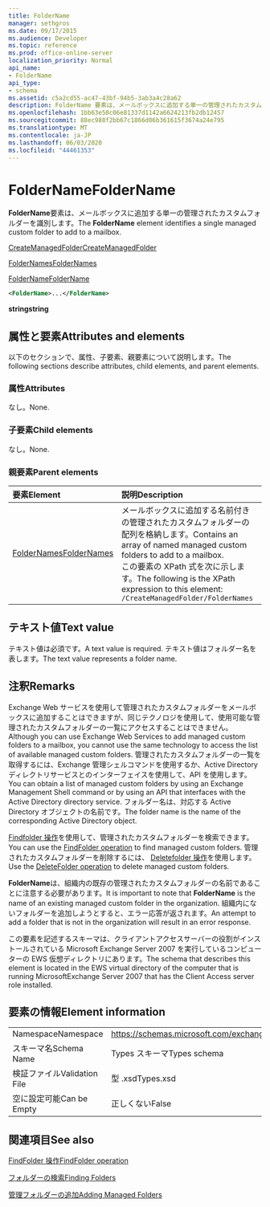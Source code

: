 ```yaml
---
title: FolderName
manager: sethgros
ms.date: 09/17/2015
ms.audience: Developer
ms.topic: reference
ms.prod: office-online-server
localization_priority: Normal
api_name:
- FolderName
api_type:
- schema
ms.assetid: c5a2cd55-ac47-43bf-94b5-3ab3a4c28a62
description: FolderName 要素は、メールボックスに追加する単一の管理されたカスタムフォルダーを識別します。
ms.openlocfilehash: 1bb63e50c06e81337d1142a6624213fb2db12457
ms.sourcegitcommit: 88ec988f2bb67c1866d06b361615f3674a24e795
ms.translationtype: MT
ms.contentlocale: ja-JP
ms.lasthandoff: 06/03/2020
ms.locfileid: "44461353"
---
```

# <a name="foldername"></a><span data-ttu-id="46559-103">FolderName</span><span class="sxs-lookup"><span data-stu-id="46559-103">FolderName</span></span>

<span data-ttu-id="46559-104">**FolderName**要素は、メールボックスに追加する単一の管理されたカスタムフォルダーを識別します。</span><span class="sxs-lookup"><span data-stu-id="46559-104">The **FolderName** element identifies a single managed custom folder to add to a mailbox.</span></span> 
  
[<span data-ttu-id="46559-105">CreateManagedFolder</span><span class="sxs-lookup"><span data-stu-id="46559-105">CreateManagedFolder</span></span>](createmanagedfolder.md)
  
[<span data-ttu-id="46559-106">FolderNames</span><span class="sxs-lookup"><span data-stu-id="46559-106">FolderNames</span></span>](foldernames.md)
  
[<span data-ttu-id="46559-107">FolderName</span><span class="sxs-lookup"><span data-stu-id="46559-107">FolderName</span></span>](foldername.md)
  
```xml
<FolderName>...</FolderName>
```

 <span data-ttu-id="46559-108">**string**</span><span class="sxs-lookup"><span data-stu-id="46559-108">**string**</span></span>
## <a name="attributes-and-elements"></a><span data-ttu-id="46559-109">属性と要素</span><span class="sxs-lookup"><span data-stu-id="46559-109">Attributes and elements</span></span>

<span data-ttu-id="46559-110">以下のセクションで、属性、子要素、親要素について説明します。</span><span class="sxs-lookup"><span data-stu-id="46559-110">The following sections describe attributes, child elements, and parent elements.</span></span>
  
### <a name="attributes"></a><span data-ttu-id="46559-111">属性</span><span class="sxs-lookup"><span data-stu-id="46559-111">Attributes</span></span>

<span data-ttu-id="46559-112">なし。</span><span class="sxs-lookup"><span data-stu-id="46559-112">None.</span></span>
  
### <a name="child-elements"></a><span data-ttu-id="46559-113">子要素</span><span class="sxs-lookup"><span data-stu-id="46559-113">Child elements</span></span>

<span data-ttu-id="46559-114">なし。</span><span class="sxs-lookup"><span data-stu-id="46559-114">None.</span></span>
  
### <a name="parent-elements"></a><span data-ttu-id="46559-115">親要素</span><span class="sxs-lookup"><span data-stu-id="46559-115">Parent elements</span></span>

|<span data-ttu-id="46559-116">**要素**</span><span class="sxs-lookup"><span data-stu-id="46559-116">**Element**</span></span>|<span data-ttu-id="46559-117">**説明**</span><span class="sxs-lookup"><span data-stu-id="46559-117">**Description**</span></span>|
|:-----|:-----|
|[<span data-ttu-id="46559-118">FolderNames</span><span class="sxs-lookup"><span data-stu-id="46559-118">FolderNames</span></span>](foldernames.md) <br/> |<span data-ttu-id="46559-119">メールボックスに追加する名前付きの管理されたカスタムフォルダーの配列を格納します。</span><span class="sxs-lookup"><span data-stu-id="46559-119">Contains an array of named managed custom folders to add to a mailbox.</span></span>  <br/> <span data-ttu-id="46559-120">この要素の XPath 式を次に示します。</span><span class="sxs-lookup"><span data-stu-id="46559-120">The following is the XPath expression to this element:</span></span>  <br/>  `/CreateManagedFolder/FolderNames` <br/> |
   
## <a name="text-value"></a><span data-ttu-id="46559-121">テキスト値</span><span class="sxs-lookup"><span data-stu-id="46559-121">Text value</span></span>

<span data-ttu-id="46559-122">テキスト値は必須です。</span><span class="sxs-lookup"><span data-stu-id="46559-122">A text value is required.</span></span> <span data-ttu-id="46559-123">テキスト値はフォルダー名を表します。</span><span class="sxs-lookup"><span data-stu-id="46559-123">The text value represents a folder name.</span></span>
  
## <a name="remarks"></a><span data-ttu-id="46559-124">注釈</span><span class="sxs-lookup"><span data-stu-id="46559-124">Remarks</span></span>

<span data-ttu-id="46559-125">Exchange Web サービスを使用して管理されたカスタムフォルダーをメールボックスに追加することはできますが、同じテクノロジを使用して、使用可能な管理されたカスタムフォルダーの一覧にアクセスすることはできません。</span><span class="sxs-lookup"><span data-stu-id="46559-125">Although you can use Exchange Web Services to add managed custom folders to a mailbox, you cannot use the same technology to access the list of available managed custom folders.</span></span> <span data-ttu-id="46559-126">管理されたカスタムフォルダーの一覧を取得するには、Exchange 管理シェルコマンドを使用するか、Active Directory ディレクトリサービスとのインターフェイスを使用して、API を使用します。</span><span class="sxs-lookup"><span data-stu-id="46559-126">You can obtain a list of managed custom folders by using an Exchange Management Shell command or by using an API that interfaces with the Active Directory directory service.</span></span> <span data-ttu-id="46559-127">フォルダー名は、対応する Active Directory オブジェクトの名前です。</span><span class="sxs-lookup"><span data-stu-id="46559-127">The folder name is the name of the corresponding Active Directory object.</span></span>
  
<span data-ttu-id="46559-128">[Findfolder 操作](findfolder-operation.md)を使用して、管理されたカスタムフォルダーを検索できます。</span><span class="sxs-lookup"><span data-stu-id="46559-128">You can use the [FindFolder operation](findfolder-operation.md) to find managed custom folders.</span></span> <span data-ttu-id="46559-129">管理されたカスタムフォルダーを削除するには、 [Deletefolder 操作](deletefolder-operation.md)を使用します。</span><span class="sxs-lookup"><span data-stu-id="46559-129">Use the [DeleteFolder operation](deletefolder-operation.md) to delete managed custom folders.</span></span> 
  
<span data-ttu-id="46559-130">**FolderName**は、組織内の既存の管理されたカスタムフォルダーの名前であることに注意する必要があります。</span><span class="sxs-lookup"><span data-stu-id="46559-130">It is important to note that **FolderName** is the name of an existing managed custom folder in the organization.</span></span> <span data-ttu-id="46559-131">組織内にないフォルダーを追加しようとすると、エラー応答が返されます。</span><span class="sxs-lookup"><span data-stu-id="46559-131">An attempt to add a folder that is not in the organization will result in an error response.</span></span> 
  
<span data-ttu-id="46559-132">この要素を記述するスキーマは、クライアントアクセスサーバーの役割がインストールされている Microsoft Exchange Server 2007 を実行しているコンピューターの EWS 仮想ディレクトリにあります。</span><span class="sxs-lookup"><span data-stu-id="46559-132">The schema that describes this element is located in the EWS virtual directory of the computer that is running MicrosoftExchange Server 2007 that has the Client Access server role installed.</span></span>
  
## <a name="element-information"></a><span data-ttu-id="46559-133">要素の情報</span><span class="sxs-lookup"><span data-stu-id="46559-133">Element information</span></span>

|||
|:-----|:-----|
|<span data-ttu-id="46559-134">Namespace</span><span class="sxs-lookup"><span data-stu-id="46559-134">Namespace</span></span>  <br/> |https://schemas.microsoft.com/exchange/services/2006/types  <br/> |
|<span data-ttu-id="46559-135">スキーマ名</span><span class="sxs-lookup"><span data-stu-id="46559-135">Schema Name</span></span>  <br/> |<span data-ttu-id="46559-136">Types スキーマ</span><span class="sxs-lookup"><span data-stu-id="46559-136">Types schema</span></span>  <br/> |
|<span data-ttu-id="46559-137">検証ファイル</span><span class="sxs-lookup"><span data-stu-id="46559-137">Validation File</span></span>  <br/> |<span data-ttu-id="46559-138">型 .xsd</span><span class="sxs-lookup"><span data-stu-id="46559-138">Types.xsd</span></span>  <br/> |
|<span data-ttu-id="46559-139">空に設定可能</span><span class="sxs-lookup"><span data-stu-id="46559-139">Can be Empty</span></span>  <br/> |<span data-ttu-id="46559-140">正しくない</span><span class="sxs-lookup"><span data-stu-id="46559-140">False</span></span>  <br/> |
   
## <a name="see-also"></a><span data-ttu-id="46559-141">関連項目</span><span class="sxs-lookup"><span data-stu-id="46559-141">See also</span></span>



[<span data-ttu-id="46559-142">FindFolder 操作</span><span class="sxs-lookup"><span data-stu-id="46559-142">FindFolder operation</span></span>](findfolder-operation.md)


[<span data-ttu-id="46559-143">フォルダーの検索</span><span class="sxs-lookup"><span data-stu-id="46559-143">Finding Folders</span></span>](https://msdn.microsoft.com/library/9124d868-017a-43f0-b915-5c0082cacec9%28Office.15%29.aspx)
  
[<span data-ttu-id="46559-144">管理フォルダーの追加</span><span class="sxs-lookup"><span data-stu-id="46559-144">Adding Managed Folders</span></span>](https://msdn.microsoft.com/library/846658c6-7043-40fb-8439-19f97c2a967f%28Office.15%29.aspx)

